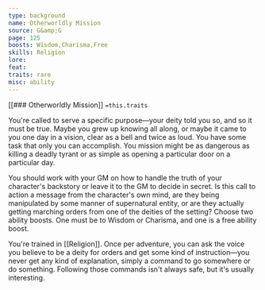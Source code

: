 ```yaml
---
type: background
name: Otherworldly Mission 
source: G&amp;G
page: 125
boosts: Wisdom,Charisma,Free
skills: Religion
lore: 
feat: 
traits: rare
misc: ability
---
```


[[### Otherworldly Mission]]
`=this.traits`


You're called to serve a specific purpose—your deity told you so, and so it must be true. Maybe you grew up knowing all along, or maybe it came to you one day in a vision, clear as a bell and twice as loud. You have some task that only you can accomplish. You mission might be as dangerous as killing a deadly tyrant or as simple as opening a particular door on a particular day.

You should work with your GM on how to handle the truth of your character's backstory or leave it to the GM to decide in secret. Is this call to action a message from the character's own mind, are they being manipulated by some manner of supernatural entity, or are they actually getting marching orders from one of the deities of the setting? Choose two ability boosts. One must be to Wisdom or Charisma, and one is a free ability boost.

You're trained in [[Religion]]. Once per adventure, you can ask the voice you believe to be a deity for orders and get some kind of instruction—you never get any kind of explanation, simply a command to go somewhere or do something. Following those commands isn't always safe, but it's usually interesting.

